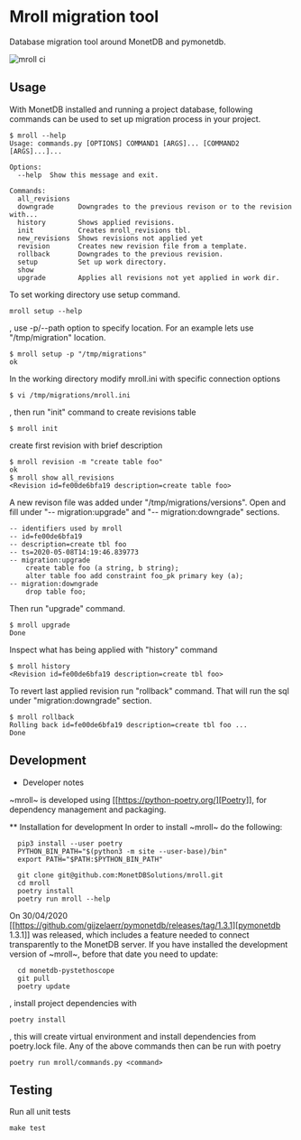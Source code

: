 # Mroll migration tool
Database migration tool around MonetDB and pymonetdb.

![mroll ci](https://github.com/MonetDBSolutions/mroll/workflows/ci_workflow/badge.svg)

## Usage

With MonetDB installed and running a project database, following commands can be used to set up migration 
process in your project.

```
$ mroll --help
Usage: commands.py [OPTIONS] COMMAND1 [ARGS]... [COMMAND2 [ARGS]...]...

Options:
  --help  Show this message and exit.

Commands:
  all_revisions
  downgrade      Downgrades to the previous revison or to the revision with...
  history        Shows applied revisions.
  init           Creates mroll_revisions tbl.
  new_revisions  Shows revisions not applied yet
  revision       Creates new revision file from a template.
  rollback       Downgrades to the previous revision.
  setup          Set up work directory.
  show
  upgrade        Applies all revisions not yet applied in work dir.
```

To set working directory use setup command.
```
mroll setup --help
```

, use  -p/--path option to specify location. For an example lets use "/tmp/migration" location.

```
$ mroll setup -p "/tmp/migrations"
ok
```

In the working directory modify mroll.ini with specific connection options

```
$ vi /tmp/migrations/mroll.ini 
```
, then run "init" command to create revisions table 

```
$ mroll init
```
create first revision with brief description 

```
$ mroll revision -m "create table foo"
ok
$ mroll show all_revisions
<Revision id=fe00de6bfa19 description=create table foo>
```
A new revison file was added under "/tmp/migrations/versions". Open and fill under "-- migration:upgrade" and "-- migration:downgrade" sections. 

```
-- identifiers used by mroll
-- id=fe00de6bfa19
-- description=create tbl foo
-- ts=2020-05-08T14:19:46.839773
-- migration:upgrade
	create table foo (a string, b string);
	alter table foo add constraint foo_pk primary key (a);
-- migration:downgrade
	drop table foo;

```
Then run "upgrade" command.

```
$ mroll upgrade
Done
```
Inspect what has being applied with "history" command

```
$ mroll history
<Revision id=fe00de6bfa19 description=create tbl foo>
```

To revert last applied revision run "rollback" command. That will run the sql under "migration:downgrade"
section.
```
$ mroll rollback 
Rolling back id=fe00de6bfa19 description=create tbl foo ...
Done
```

## Development
* Developer notes

~mroll~ is developed using [[https://python-poetry.org/][Poetry]], for dependency management and
packaging.

** Installation for development
In order to install ~mroll~ do the following:

```
  pip3 install --user poetry
  PYTHON_BIN_PATH="$(python3 -m site --user-base)/bin"
  export PATH="$PATH:$PYTHON_BIN_PATH"

  git clone git@github.com:MonetDBSolutions/mroll.git
  cd mroll
  poetry install
  poetry run mroll --help
```
On 30/04/2020 [[https://github.com/gijzelaerr/pymonetdb/releases/tag/1.3.1][pymonetdb 1.3.1]] was released, which includes a feature needed to
connect transparently to the MonetDB server. If you have installed the
development version of ~mroll~, before that date you need to update:
```
  cd monetdb-pystethoscope
  git pull
  poetry update
```
, install project dependencies with

```
poetry install
```
, this will create virtual environment and install dependencies from poetry.lock file. Any of the above 
commands then can be run with poetry

```
poetry run mroll/commands.py <command>
```
## Testing
Run all unit tests
```
make test
```
